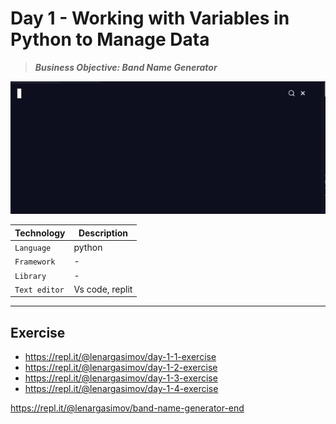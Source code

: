 # Day 1 - Working with Variables in Python to Manage Data

> **_Business Objective: Band Name Generator_**

<img src="notes/band_name_generator.gif" >

| Technology    | Description     |
| ------------- | --------------- |
| `Language`    | python          |
| `Framework`   | -               |
| `Library`     | -               |
| `Text editor` | Vs code, replit |

---

## Exercise

- https://repl.it/@lenargasimov/day-1-1-exercise
- https://repl.it/@lenargasimov/day-1-2-exercise
- https://repl.it/@lenargasimov/day-1-3-exercise
- https://repl.it/@lenargasimov/day-1-4-exercise

https://repl.it/@lenargasimov/band-name-generator-end
